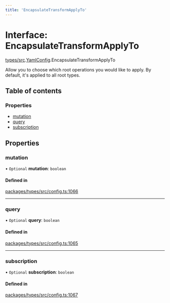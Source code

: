 ```yaml
---
title: 'EncapsulateTransformApplyTo'
---
```


# Interface: EncapsulateTransformApplyTo

[types/src](../modules/types_src).[YamlConfig](../modules/types_src.YamlConfig).EncapsulateTransformApplyTo

Allow you to choose which root operations you would like to apply. By default, it's applied to all root types.

## Table of contents

### Properties

- [mutation](types_src.YamlConfig.EncapsulateTransformApplyTo#mutation)
- [query](types_src.YamlConfig.EncapsulateTransformApplyTo#query)
- [subscription](types_src.YamlConfig.EncapsulateTransformApplyTo#subscription)

## Properties

### mutation

• `Optional` **mutation**: `boolean`

#### Defined in

[packages/types/src/config.ts:1066](https://github.com/Urigo/graphql-mesh/blob/master/packages/types/src/config.ts#L1066)

___

### query

• `Optional` **query**: `boolean`

#### Defined in

[packages/types/src/config.ts:1065](https://github.com/Urigo/graphql-mesh/blob/master/packages/types/src/config.ts#L1065)

___

### subscription

• `Optional` **subscription**: `boolean`

#### Defined in

[packages/types/src/config.ts:1067](https://github.com/Urigo/graphql-mesh/blob/master/packages/types/src/config.ts#L1067)
